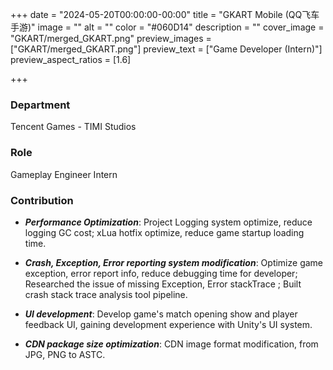 +++
date = "2024-05-20T00:00:00-00:00"
title = "GKART Mobile (QQ飞车手游)"
image = ""
alt = ""
color = "#060D14"
description = ""
cover_image = "GKART/merged_GKART.png"
preview_images = ["GKART/merged_GKART.png"]
preview_text = ["Game Developer (Intern)"]
preview_aspect_ratios = [1.6]

+++



### Department

Tencent Games - TIMI Studios

### Role

 Gameplay Engineer Intern

### Contribution

- ***Performance Optimization***:  Project Logging system optimize, reduce logging GC cost; xLua hotfix optimize, reduce game startup loading time.

- ***Crash, Exception, Error reporting system modification***: Optimize game exception, error report info, reduce debugging time for developer; Researched the issue of missing Exception, Error stackTrace ; Built crash stack trace analysis tool pipeline. 

- ***UI development***: Develop game's match opening show and player feedback UI, gaining development experience with Unity's UI system.

- ***CDN package size optimization***: CDN image format modification, from JPG, PNG to ASTC.

